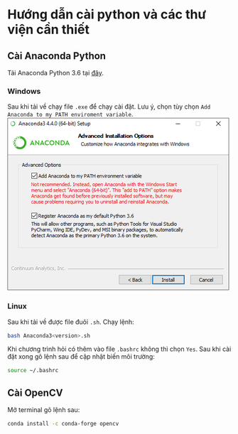 # Hướng dẫn cài python và các thư viện cần thiết

## Cài Anaconda Python
Tải Anaconda Python 3.6 tại [đây](https://www.continuum.io/downloads).

### Windows
Sau khi tải về chạy file `.exe` để chạy cài đặt. Lưu ý, chọn tùy chọn `Add Anaconda to my PATH enviroment variable`.
![WindowsSetup](images/Windows.png)

### Linux
Sau khi tải về được file đuôi `.sh`. Chạy lệnh:
```bash
bash Anaconda3<version>.sh
```
Khi chương trình hỏi có thêm vào file `.bashrc` không thì chọn `Yes`.
Sau khi cài đặt xong gõ lệnh sau để cập nhật biến môi trường:
```bash
source ~/.bashrc
```

## Cài OpenCV
Mở terminal gõ lệnh sau:
```bash
conda install -c conda-forge opencv
```
